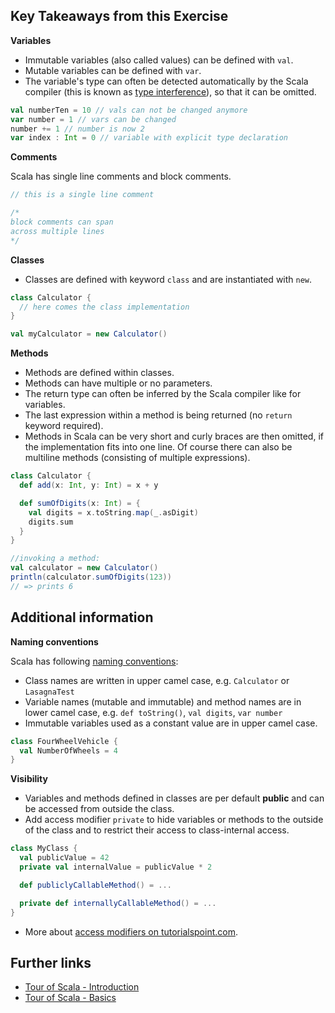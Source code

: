## Key Takeaways from this Exercise

**Variables**

- Immutable variables (also called values) can be defined with `val`.
- Mutable variables can be defined with `var`.
- The variable's type can often be detected automatically by the Scala compiler (this is known as [type interference][scala-type-inference]), so that it can be omitted.

```scala
val numberTen = 10 // vals can not be changed anymore
var number = 1 // vars can be changed
number += 1 // number is now 2
var index : Int = 0 // variable with explicit type declaration
```

**Comments**

Scala has single line comments and block comments.

```scala
// this is a single line comment

/*
block comments can span
across multiple lines
*/
```

**Classes**

- Classes are defined with keyword `class` and are instantiated with `new`.

```scala
class Calculator {
  // here comes the class implementation
}

val myCalculator = new Calculator()
```

**Methods**

- Methods are defined within classes.
- Methods can have multiple or no parameters.
- The return type can often be inferred by the Scala compiler like for variables.
- The last expression within a method is being returned (no `return` keyword required).
- Methods in Scala can be very short and curly braces are then omitted, if the implementation fits into one line. Of course there can also be multiline methods (consisting of multiple expressions).

```scala
class Calculator {
  def add(x: Int, y: Int) = x + y

  def sumOfDigits(x: Int) = {
    val digits = x.toString.map(_.asDigit)
    digits.sum
  }
}

//invoking a method:
val calculator = new Calculator()
println(calculator.sumOfDigits(123))
// => prints 6
```

## Additional information

**Naming conventions**

Scala has following [naming conventions]:

- Class names are written in upper camel case, e.g. `Calculator` or `LasagnaTest`
- Variable names (mutable and immutable) and method names are in lower camel case, e.g. `def toString()`, `val digits`, `var number`
- Immutable variables used as a constant value are in upper camel case.

```scala
class FourWheelVehicle {
  val NumberOfWheels = 4
}
```

**Visibility**

- Variables and methods defined in classes are per default **public** and can be accessed from outside the class.
- Add access modifier `private` to hide variables or methods to the outside of the class and to restrict their access to class-internal access.

```scala
class MyClass {
  val publicValue = 42
  private val internalValue = publicValue * 2

  def publiclyCallableMethod() = ...

  private def internallyCallableMethod() = ...
}
```

- More about [access modifiers on tutorialspoint.com].

## Further links

- [Tour of Scala - Introduction]
- [Tour of Scala - Basics]

[scala-type-inference]: https://docs.scala-lang.org/tour/type-inference.html
[tour of scala - introduction]: https://docs.scala-lang.org/tour/tour-of-scala.html
[tour of scala - basics]: https://docs.scala-lang.org/tour/basics.html
[naming conventions]: https://docs.scala-lang.org/style/naming-conventions.html
[access modifiers on tutorialspoint.com]: https://www.tutorialspoint.com/scala/scala_access_modifiers.htm
